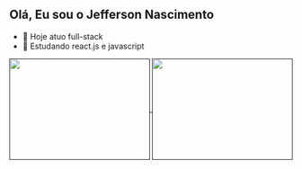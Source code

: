 ## Olá, Eu sou o Jefferson Nascimento

- 🔭 Hoje atuo full-stack
- 🌱 Estudando react.js e javascript

<div>
  <a href="">
    <img height=180 width=250 align="center" src="https://github-readme-stats.vercel.app/api?username=caelest1s&theme=radical&show_icons=true" />
  </a>
  <a href="">
    <img height=180 width=250 align="center" src="https://github-readme-stats.vercel.app/api/top-langs?username=caelest1s&layout=compact&langs_count=8&card_width=320&theme=radical" />
  </a>
</div>
